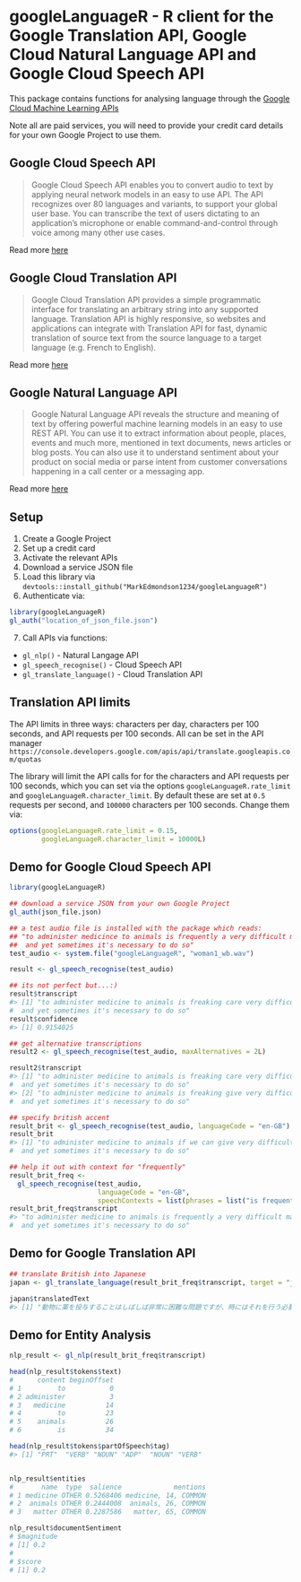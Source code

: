 # googleLanguageR - R client for the Google Translation API, Google Cloud Natural Language API and Google Cloud Speech API

This package contains functions for analysing language through the [Google Cloud Machine Learning APIs](https://cloud.google.com/products/machine-learning/)

Note all are paid services, you will need to provide your credit card details for your own Google Project to use them.

## Google Cloud Speech API

> Google Cloud Speech API enables you to convert audio to text by applying neural network models in an easy to use API. The API recognizes over 80 languages and variants, to support your global user base. You can transcribe the text of users dictating to an application’s microphone or enable command-and-control through voice among many other use cases. 

Read more [here](https://cloud.google.com/speech/)

## Google Cloud Translation API

> Google Cloud Translation API provides a simple programmatic interface for translating an arbitrary string into any supported language. Translation API is highly responsive, so websites and applications can integrate with Translation API for fast, dynamic translation of source text from the source language to a target language (e.g. French to English). 

Read more [here](https://cloud.google.com/translate/)

## Google Natural Language API

> Google Natural Language API reveals the structure and meaning of text by offering powerful machine learning models in an easy to use REST API. You can use it to extract information about people, places, events and much more, mentioned in text documents, news articles or blog posts. You can also use it to understand sentiment about your product on social media or parse intent from customer conversations happening in a call center or a messaging app. 

Read more [here](https://cloud.google.com/natural-language/)

## Setup

1. Create a Google Project
2. Set up a credit card
3. Activate the relevant APIs
4. Download a service JSON file
5. Load this library via `devtools::install_github("MarkEdmondson1234/googleLanguageR")`
6. Authenticate via:

```r
library(googleLanguageR)
gl_auth("location_of_json_file.json")
```

7. Call APIs via functions:

* `gl_nlp()` - Natural Langage API
* `gl_speech_recognise()` - Cloud Speech API
* `gl_translate_language()` - Cloud Translation API


## Translation API limits

The API limits in three ways: characters per day, characters per 100 seconds, and API requests per 100 seconds. All can be set in the API manager `https://console.developers.google.com/apis/api/translate.googleapis.com/quotas`

The library will limit the API calls for for the characters and API requests per 100 seconds, which you can set via the options `googleLanguageR.rate_limit` and `googleLanguageR.character_limit`.  By default these are set at `0.5` requests per second, and `100000` characters per 100 seconds.  Change them via:

```r
options(googleLanguageR.rate_limit = 0.15, 
        googleLanguageR.character_limit = 10000L)
```


## Demo for Google Cloud Speech API

```r
library(googleLanguageR)

## download a service JSON from your own Google Project
gl_auth(json_file.json)

## a test audio file is installed with the package which reads:
## "to administer medicince to animals is frequently a very difficult matter, 
##  and yet sometimes it's necessary to do so"
test_audio <- system.file("googleLanguageR", "woman1_wb.wav")

result <- gl_speech_recognise(test_audio)

## its not perfect but...:)
result$transcript
#> [1] "to administer medicine to animals is freaking care very difficult matter 
#  and yet sometimes it's necessary to do so"
result$confidence
#> [1] 0.9154025

## get alternative transcriptions
result2 <- gl_speech_recognise(test_audio, maxAlternatives = 2L)

result2$transcript
#> [1] "to administer medicine to animals is freaking care very difficult matter 
#  and yet sometimes it's necessary to do so"
#> [2] "to administer medicine to animals is freaking give very difficult matter 
#  and yet sometimes it's necessary to do so"

## specify british accent
result_brit <- gl_speech_recognise(test_audio, languageCode = "en-GB")
result_brit
#> [1] "to administer medicine to animals if we can give very difficult matter 
#  and yet sometimes it's necessary to do so"

## help it out with context for "frequently"
result_brit_freq <- 
  gl_speech_recognise(test_audio, 
                      languageCode = "en-GB", 
                      speechContexts = list(phrases = list("is frequently a very difficult")))
result_brit_freq$transcript
#> "to administer medicine to animals is frequently a very difficult matter 
#  and yet sometimes it's necessary to do so"
```

## Demo for Google Translation API

```r
## translate British into Japanese
japan <- gl_translate_language(result_brit_freq$transcript, target = "ja")

japan$translatedText
#> [1] "動物に薬を投与することはしばしば非常に困難な問題ですが、時にはそれを行う必要があります"
```

## Demo for Entity Analysis

```r
nlp_result <- gl_nlp(result_brit_freq$transcript)

head(nlp_result$tokens$text)
#      content beginOffset
# 1         to           0
# 2 administer           3
# 3   medicine          14
# 4         to          23
# 5    animals          26
# 6         is          34

head(nlp_result$tokens$partOfSpeech$tag)
#> [1] "PRT"  "VERB" "NOUN" "ADP"  "NOUN" "VERB"


nlp_result$entities
#       name  type  salience             mentions
# 1 medicine OTHER 0.5268406 medicine, 14, COMMON
# 2  animals OTHER 0.2444008  animals, 26, COMMON
# 3   matter OTHER 0.2287586   matter, 65, COMMON

nlp_result$documentSentiment
# $magnitude
# [1] 0.2
#
# $score
# [1] 0.2


```
